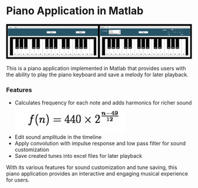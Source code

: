 # Piano Application in Matlab
![title](images/Picture1.png)

This is a piano application implemented in Matlab that provides users with the ability to play the piano keyboard and save a melody for later playback.

### Features
* Calculates frequency for each note and adds harmonics for richer sound
![title](images/Picture3.png)
* Edit sound amplitude in the timeline
* Apply convolution with impulse response and low pass filter for sound customization
* Save created tunes into excel files for later playback

With its various features for sound customization and tune saving, this piano application provides an interactive and engaging musical experience for users.
